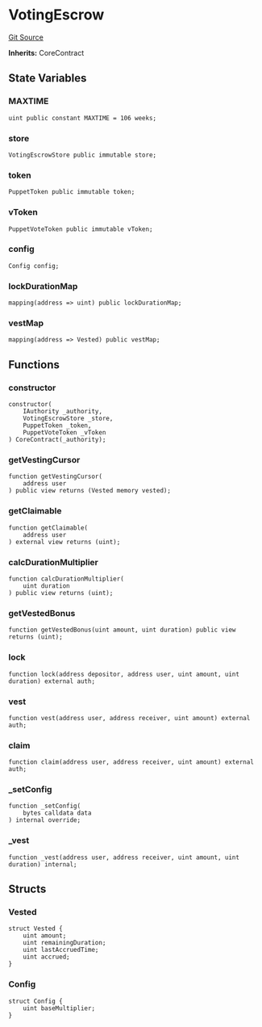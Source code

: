 # VotingEscrow
[Git Source](https://github.com/GMX-Blueberry-Club/puppet-contracts/blob/e5748352ed9f301367f1ad7b3c58fa7a54733d2c/src/tokenomics/VotingEscrow.sol)

**Inherits:**
CoreContract


## State Variables
### MAXTIME

```solidity
uint public constant MAXTIME = 106 weeks;
```


### store

```solidity
VotingEscrowStore public immutable store;
```


### token

```solidity
PuppetToken public immutable token;
```


### vToken

```solidity
PuppetVoteToken public immutable vToken;
```


### config

```solidity
Config config;
```


### lockDurationMap

```solidity
mapping(address => uint) public lockDurationMap;
```


### vestMap

```solidity
mapping(address => Vested) public vestMap;
```


## Functions
### constructor


```solidity
constructor(
    IAuthority _authority,
    VotingEscrowStore _store,
    PuppetToken _token,
    PuppetVoteToken _vToken
) CoreContract(_authority);
```

### getVestingCursor


```solidity
function getVestingCursor(
    address user
) public view returns (Vested memory vested);
```

### getClaimable


```solidity
function getClaimable(
    address user
) external view returns (uint);
```

### calcDurationMultiplier


```solidity
function calcDurationMultiplier(
    uint duration
) public view returns (uint);
```

### getVestedBonus


```solidity
function getVestedBonus(uint amount, uint duration) public view returns (uint);
```

### lock


```solidity
function lock(address depositor, address user, uint amount, uint duration) external auth;
```

### vest


```solidity
function vest(address user, address receiver, uint amount) external auth;
```

### claim


```solidity
function claim(address user, address receiver, uint amount) external auth;
```

### _setConfig


```solidity
function _setConfig(
    bytes calldata data
) internal override;
```

### _vest


```solidity
function _vest(address user, address receiver, uint amount, uint duration) internal;
```

## Structs
### Vested

```solidity
struct Vested {
    uint amount;
    uint remainingDuration;
    uint lastAccruedTime;
    uint accrued;
}
```

### Config

```solidity
struct Config {
    uint baseMultiplier;
}
```

